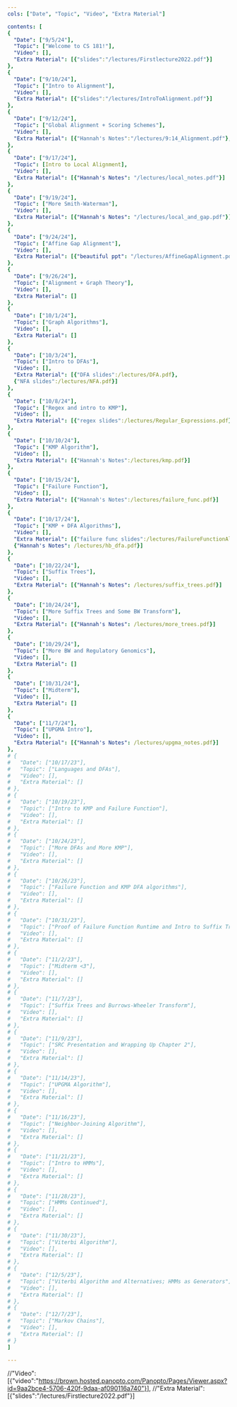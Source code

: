 ```yaml
---
cols: ["Date", "Topic", "Video", "Extra Material"]

contents: [
{
  "Date": ["9/5/24"],
  "Topic": ["Welcome to CS 181!"],
  "Video": [],
  "Extra Material": [{"slides":"/lectures/Firstlecture2022.pdf"}]
},
{
  "Date": ["9/10/24"],
  "Topic": ["Intro to Alignment"],
  "Video": [],
  "Extra Material": [{"slides":"/lectures/IntroToAlignment.pdf"}]
},
{
  "Date": ["9/12/24"],
  "Topic": ["Global Alignment + Scoring Schemes"],
  "Video": [],
  "Extra Material": [{"Hannah's Notes":"/lectures/9:14_Alignment.pdf"}, {"More Notes":"/lectures/Hannah’s Notes 2.pdf"}]
},
{
  "Date": ["9/17/24"],
  "Topic": [Intro to Local Alignment],
  "Video": [],
  "Extra Material": [{"Hannah's Notes": "/lectures/local_notes.pdf"}]
},
{
  "Date": ["9/19/24"],
  "Topic": ["More Smith-Waterman"],
  "Video": [],
  "Extra Material": [{"Hannah's Notes": "/lectures/local_and_gap.pdf"}]
},
{
  "Date": ["9/24/24"],
  "Topic": ["Affine Gap Alignment"],
  "Video": [],
  "Extra Material": [{"beautiful ppt": "/lectures/AffineGapAlignment.pdf"}, {"Hannah's Notes":"/lectures/affine_notes.pdf"}]
},
{
  "Date": ["9/26/24"],
  "Topic": ["Alignment + Graph Theory"],
  "Video": [],
  "Extra Material": []
},
{
  "Date": ["10/1/24"],
  "Topic": ["Graph Algorithms"],
  "Video": [],
  "Extra Material": []
},
{
  "Date": ["10/3/24"],
  "Topic": ["Intro to DFAs"],
  "Video": [],
  "Extra Material": [{"DFA slides":/lectures/DFA.pdf},
  {"NFA slides":/lectures/NFA.pdf}]
},
{
  "Date": ["10/8/24"],
  "Topic": ["Regex and intro to KMP"],
  "Video": [],
  "Extra Material": [{"regex slides":/lectures/Regular_Expressions.pdf}]
},
{
  "Date": ["10/10/24"],
  "Topic": ["KMP Algorithm"],
  "Video": [],
  "Extra Material": [{"Hannah's Notes":/lectures/kmp.pdf}]
},
{
  "Date": ["10/15/24"],
  "Topic": ["Failure Function"],
  "Video": [],
  "Extra Material": [{"Hannah's Notes":/lectures/failure_func.pdf}]
},
{
  "Date": ["10/17/24"],
  "Topic": ["KMP + DFA Algorithms"],
  "Video": [],
  "Extra Material": [{"failure func slides":/lectures/FailureFunctionAlgorithm.pdf}, {"beautiful KMP ppt":/lectures/KMPAlgorithm.pdf},
  {"Hannah's Notes": /lectures/hb_dfa.pdf}]
},
{
  "Date": ["10/22/24"],
  "Topic": ["Suffix Trees"],
  "Video": [],
  "Extra Material": [{"Hannah's Notes": /lectures/suffix_trees.pdf}]
},
{
  "Date": ["10/24/24"],
  "Topic": ["More Suffix Trees and Some BW Transform"],
  "Video": [],
  "Extra Material": [{"Hannah's Notes": /lectures/more_trees.pdf}]
},
{
  "Date": ["10/29/24"],
  "Topic": ["More BW and Regulatory Genomics"],
  "Video": [],
  "Extra Material": []
},
{
  "Date": ["10/31/24"],
  "Topic": ["Midterm"],
  "Video": [],
  "Extra Material": []
},
{
  "Date": ["11/7/24"],
  "Topic": ["UPGMA Intro"],
  "Video": [],
  "Extra Material": [{"Hannah's Notes": /lectures/upgma_notes.pdf}]
},
# {
#   "Date": ["10/17/23"],
#   "Topic": ["Languages and DFAs"],
#   "Video": [],
#   "Extra Material": []
# },
# {
#   "Date": ["10/19/23"],
#   "Topic": ["Intro to KMP and Failure Function"],
#   "Video": [],
#   "Extra Material": []
# },
# {
#   "Date": ["10/24/23"],
#   "Topic": ["More DFAs and More KMP"],
#   "Video": [],
#   "Extra Material": []
# },
# {
#   "Date": ["10/26/23"],
#   "Topic": ["Failure Function and KMP DFA algorithms"],
#   "Video": [],
#   "Extra Material": []
# },
# {
#   "Date": ["10/31/23"],
#   "Topic": ["Proof of Failure Function Runtime and Intro to Suffix Trees"],
#   "Video": [],
#   "Extra Material": []
# },
# {
#   "Date": ["11/2/23"],
#   "Topic": ["Midterm <3"],
#   "Video": [],
#   "Extra Material": []
# },
# {
#   "Date": ["11/7/23"],
#   "Topic": ["Suffix Trees and Burrows-Wheeler Transform"],
#   "Video": [],
#   "Extra Material": []
# },
# {
#   "Date": ["11/9/23"],
#   "Topic": ["SRC Presentation and Wrapping Up Chapter 2"],
#   "Video": [],
#   "Extra Material": []
# },
# {
#   "Date": ["11/14/23"],
#   "Topic": ["UPGMA Algorithm"],
#   "Video": [],
#   "Extra Material": []
# },
# {
#   "Date": ["11/16/23"],
#   "Topic": ["Neighbor-Joining Algorithm"],
#   "Video": [],
#   "Extra Material": []
# },
# {
#   "Date": ["11/21/23"],
#   "Topic": ["Intro to HMMs"],
#   "Video": [],
#   "Extra Material": []
# },
# {
#   "Date": ["11/28/23"],
#   "Topic": ["HMMs Continued"],
#   "Video": [],
#   "Extra Material": []
# },
# {
#   "Date": ["11/30/23"],
#   "Topic": ["Viterbi Algorithm"],
#   "Video": [],
#   "Extra Material": []
# },
# {
#   "Date": ["12/5/23"],
#   "Topic": ["Viterbi Algorithm and Alternatives; HMMs as Generators"],
#   "Video": [],
#   "Extra Material": []
# },
# {
#   "Date": ["12/7/23"],
#   "Topic": ["Markov Chains"],
#   "Video": [],
#   "Extra Material": []
# }
]

---
```

//"Video": [{"video":"https://brown.hosted.panopto.com/Panopto/Pages/Viewer.aspx?id=9aa2bce4-5706-420f-9daa-af090116a740"}],
//"Extra Material": [{"slides":"/lectures/Firstlecture2022.pdf"}]

